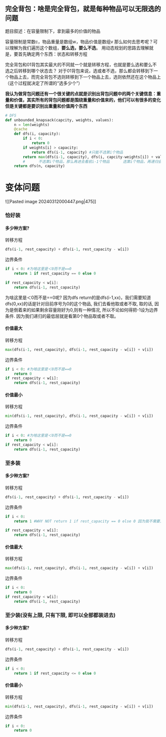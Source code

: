## 完全背包：啥是完全背包，就是每种物品可以无限选的问题

题目叙述：在容量限制下，拿到最多的价值的物品

容量限制是常数c，物品重量是数组w，物品价值是数组v
那么如何去思考呢？可以理解为我们遍历这个数组，**要么选，要么不选**。
用动态规划的思路去理解就是，要首先确定两个东西：状态和转移方程

完全背包和01背包其实最大的不同就一个就是转移方程，也就是要么选和要么不选之后转移到哪个状态去？
对于01背包来说，选或者不选，那么都会转移到下一个物品上去，而完全背包不选则转移到下一个物品上去，选则依然还在这个物品上（这个过程就决定了所谓的“选多少个”）

**我认为做背包问题还有一个很关键的点就是识别出背包问题中的两个关键信息：重量和价值，其实所有的背包问题都是围绕重量和价值来的，他们可以有很多的变化但是关键都是要识别出重量和价值两个东西**

```python
# DFS
def unbounded_knapsack(capcity, weights, values):
	n = len(weights)
	@cache
	def dfs(i, capacity):
		if i < 0:
			return 0
		if weights[i] > capacity:
			return dfs(i-1, capacity) #只能不选第i个物品
		return max(dfs(i-1, capacity), dfs(i, capcity-weights[i]) + values[i])
		#      不选第i个物品，那么再进去看前i-1个物品      选第i个物品，再递归会第i个看还选不选
	return dfs(n, capacity)


```



# 变体问题
![[Pasted image 20240312000447.png|475]]
### 恰好装
#### 多少种方案?

转移方程
```python
dfs(i-1, rest_capacity) + dfs(i-1, rest_capacity - w[i]) 
```
边界条件
```python
if i < 0: #为啥这里是＜0而不是==0
	return 1 if rest_capacity == 0 else 0
	
if rest_capacity < w[i]:
	return dfs(i-1, rest_capacity)
```

为啥这里是＜0而不是\==0呢? 因为dfs return的是dfs(i-1,xx)，我们需要知道dfs(0,xx)的话是针对目前序号为0的这个物品, 我们去看他取或者不取, 取的话, 因为是倒着来的如果剩余容量刚好为0,则有一种情况, 所以不论如何得把-1设为边界条件. 因为我们递归的最低层就是看第0个物品取或者不取。

#### 价值最大

转移方程
```python
max(dfs(i-1, rest_capacity), dfs(i-1, rest_capacity - w[i]) + v[i])
```
边界条件
```python
if i < 0: #为啥这里是＜0而不是==0
	return 0
if rest_capacity < w[i]:
	return dfs(i-1, rest_capacity)
```

#### 价值最小

转移方程
```python
min(dfs(i-1, rest_capacity), dfs(i-1, rest_capacity - w[i]) + v[i])
```
边界条件
```python
if i < 0: #为啥这里是＜0而不是==0
	return 0
if rest_capacity < w[i]:
	return dfs(i-1, rest_capacity)
```

### 至多装
#### 多少种方案?

转移方程
```python
dfs(i-1, rest_capacity) + dfs(i-1, rest_capacity - w[i]) 
```
边界条件
```python
if i < 0: 
	return 1 #WHY NOT return 1 if rest_capacity == 0 else 0 因为我不需要正好为0,反正超过的情况我已经自动由下面的跳过了
	
if rest_capacity < w[i]:
	return dfs(i-1, rest_capacity)
```

#### 价值最大
转移方程
```python
max(dfs(i-1, rest_capacity), dfs(i-1, rest_capacity - w[i]) + v[i])
```
边界条件
```python
if i < 0: 
	return 0
if rest_capacity < w[i]:
	return dfs(i-1, rest_capacity)
```

### 至少装(没有上限, 只有下限, 即可以全部都装进去)
#### 多少种方案?

转移方程
```python
dfs(i-1, rest_capacity) + dfs(i-1, rest_capacity - w[i]) 
```
边界条件
```python
if i < 0: 
	return 1 if rest_capacity <= 0 else 0
```

#### 价值最小

转移方程
```python
min(dfs(i-1, rest_capacity), dfs(i-1, rest_capacity - w[i]) + v[i])
```
边界条件
```python
if i < 0: 
	return 0
```

